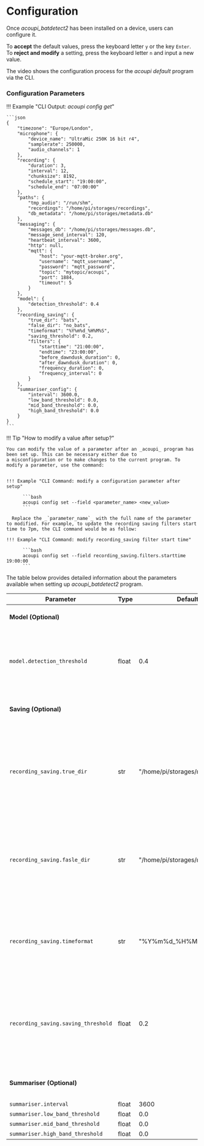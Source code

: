 # Configuration

Once *acoupi_batdetect2* has been installed on a device, users can configure it.

To **accept** the default values, press the keyboard letter `y` or the key `Enter`. 
To **reject and modify** a setting, press the keyboard letter `n` and input a new value.

The video shows the configuration process for the _acoupi default_ program via the CLI.  

### Configuration Parameters

!!! Example "CLI Output: _acoupi config get_"

    ```json
    {
        "timezone": "Europe/London",
        "microphone": {
            "device_name": "UltraMic 250K 16 bit r4",
            "samplerate": 250000,
            "audio_channels": 1
        },
        "recording": {
            "duration": 3,
            "interval": 12,
            "chunksize": 8192,
            "schedule_start": "19:00:00",
            "schedule_end": "07:00:00"
        },
        "paths": {
            "tmp_audio": "/run/shm",
            "recordings": "/home/pi/storages/recordings",
            "db_metadata": "/home/pi/storages/metadata.db"
        },
        "messaging": {
            "messages_db": "/home/pi/storages/messages.db",
            "message_send_interval": 120,
            "heartbeat_interval": 3600,
            "http": null,
            "mqtt": {
                "host": "your-mqtt-broker.org",
                "username": "mqtt_username",
                "password": "mqtt_password",
                "topic": "mytopic/acoupi",
                "port": 1884,
                "timeout": 5
            }
        },
        "model": {
            "detection_threshold": 0.4
        },
        "recording_saving": {
            "true_dir": "bats",
            "false_dir": "no_bats",
            "timeformat": "%Y%m%d_%H%M%S",
            "saving_threshold": 0.2,
            "filters": {
                "starttime": "21:00:00",
                "endtime": "23:00:00",
                "before_dawndusk_duration": 0,
                "after_dawndusk_duration": 0,
                "frequency_duration": 0,
                "frequency_interval": 0
            }
        },
        "summariser_config": {
            "interval": 3600.0,
            "low_band_threshold": 0.0,
            "mid_band_threshold": 0.0,
            "high_band_threshold": 0.0
        }
    }
    ```

!!! Tip "How to modify a value after setup?"
    
    You can modify the value of a parameter after an _acoupi_ program has been set up. This can be necessary either due to
    a misconfiguration or to make changes to the current program. To modify a parameter, use the command:


    !!! Example "CLI Command: modify a configuration parameter after setup"

          ```bash
          acoupi config set --field <parameter_name> <new_value>
          ```

      Replace the _`parameter_name`_ with the full name of the parameter to modified. For example, to update the recording saving filters start time to 7pm, the CLI command would be as follow:

    !!! Example "CLI Command: modify recording_saving filter start time"

          ```bash
          acoupi config set --field recording_saving.filters.starttime 19:00:00
          ```

The table below provides detailed information about the parameters available when setting up *acoupi_batdetect2* program.

| Parameter | Type | Default Value | Definition | Comment |
|---|---|---|---|---|
| __Model (Optional)__| | | Configuration related to running a model. | Will require an acoupi program to integrate the detection task. |
| `model.detection_threshold` | float | 0.4 | The detection threshold is used to determine if a model detect a species call with confidence. | A float value between 0 and 1. Each model will have a different threshold that can be used to determine if a species call is detected with high or low confidence score. |
| __Saving (Optional)__| | | Configuration to store recordings when a model is used. | Additional parameters for saving recording after they have been processed by a model. |
| `recording_saving.true_dir` | str | "/home/pi/storages/recordings/bats" | Path to the directory storing recorded audio files that held __confident__ detections (i.e., detections that are greater or equal than the `detection_treshold` parameter) after processing. | |
| `recording_saving.fasle_dir` | str | "/home/pi/storages/recordings/no_bats" | Path to the directory storing recorded audio files that held __non-confident__ detections (i.e., detections that are smaller than the `detection_treshold` parameter) after processing. | |
| `recording_saving.timeformat` | str | "%Y%m%d_%H%M%S" | The saving.timeformat defines how to name the recording audio file. The default value capture the date and time of when the recording stated.  | A recording with name 20241004_183040.wav means that the recording file started on 4th October 2024 at 18:30:40. |
| `recording_saving.saving_threshold` | float | 0.2 | The saving threshold is used to determine which files to save. It allows to save files that have been classified as having _non-confident_ detections by a model. | A float value between 0 and 1. |
| __Summariser (Optional)__| | | Configuration to store recordings when a model is used. | Additional parameters for saving recording after they have been processed by a model. |
| `summariser.interval` | float | 3600 |  | |
| `summariser.low_band_threshold` | float | 0.0 | | |
| `summariser.mid_band_threshold` | float | 0.0 | | |
| `summariser.high_band_threshold` | float | 0.0 | | |